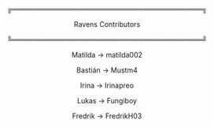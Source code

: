 <p align="center">╔═══════════════════════════════════════╗</p><p align="center">Ravens Contributors</p>
<p align="center">╚═══════════════════════════════════════╝</p>

<p align="center">Matilda   ->   matilda002</p>
<p align="center">Bastián  ->   Mustm4</p>
<p align="center">Irina     ->   Irinapreo</p>
<p align="center">Lukas      ->   Fungiboy</p>
<p align="center">Fredrik      ->   FredrikH03</p>
